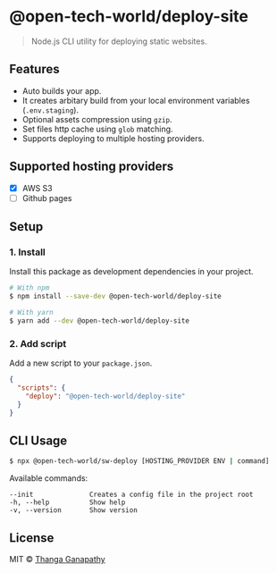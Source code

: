 # @open-tech-world/deploy-site

> Node.js CLI utility for deploying static websites.

## Features

- Auto builds your app.
- It creates arbitary build from your local environment variables (`.env.staging`).
- Optional assets compression using `gzip`.
- Set files http cache using `glob` matching.
- Supports deploying to multiple hosting providers.

## Supported hosting providers

- [x] AWS S3
- [ ] Github pages

## Setup

### 1. Install

Install this package as development dependencies in your project.

```bash
# With npm
$ npm install --save-dev @open-tech-world/deploy-site

# With yarn
$ yarn add --dev @open-tech-world/deploy-site
```

### 2. Add script

Add a new script to your `package.json`.

```json
{
  "scripts": {
    "deploy": "@open-tech-world/deploy-site"
  }
}
```

## CLI Usage

```bash
$ npx @open-tech-world/sw-deploy [HOSTING_PROVIDER ENV | command]
```

Available commands:

    --init              Creates a config file in the project root
    -h, --help          Show help
    -v, --version       Show version

## License

MIT © [Thanga Ganapathy](https://github.com/ganapathy888)
